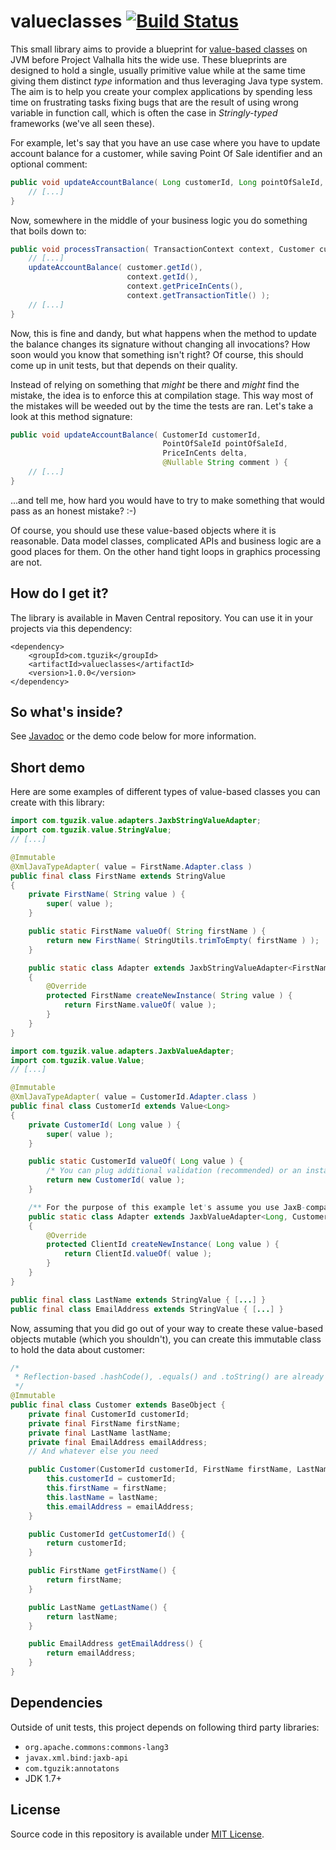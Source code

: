 # valueclasses [![Build Status](https://travis-ci.org/tguzik/valueclasses.png?branch=master)](https://travis-ci.org/tguzik/valueclasses)

This small library aims to provide a blueprint for [value-based classes](http://docs.oracle.com/javase/8/docs/api/java/lang/doc-files/ValueBased.html)
on JVM before Project Valhalla hits the wide use. These blueprints are designed to hold a single, usually primitive 
value while at the same time giving them distinct *type* information and thus leveraging Java type system. The aim is
to help you create your complex applications by spending less time on frustrating tasks fixing bugs that are the 
result of using wrong variable in function call, which is often the case in *Stringly-typed* frameworks (we've all 
seen these).

For example, let's say that you have an use case where you have to update account balance for a customer, 
while saving Point Of Sale identifier and an optional comment:

```java
public void updateAccountBalance( Long customerId, Long pointOfSaleId, Long delta, @Nullable String comment ) {
    // [...]
}
```

Now, somewhere in the middle of your business logic you do something that boils down to:

```java
public void processTransaction( TransactionContext context, Customer customer ) {
    // [...]
    updateAccountBalance( customer.getId(),
                          context.getId(),
                          context.getPriceInCents(),
                          context.getTransactionTitle() );
    // [...]
}
```

Now, this is fine and dandy, but what happens when the method to update the balance changes its signature without 
changing all invocations? How soon would you know that something isn't right? Of course, 
this should come up in unit tests, but that depends on their quality.

Instead of relying on something that *might* be there and *might* find the mistake, the idea is to enforce this at 
compilation stage. This way most of the mistakes will be weeded out by the time the tests are ran. Let's take a look 
at this method signature:

```java
public void updateAccountBalance( CustomerId customerId,
                                  PointOfSaleId pointOfSaleId,
                                  PriceInCents delta,
                                  @Nullable String comment ) {
    // [...]
}
```

...and tell me, how hard you would have to try to make something that would pass as an honest mistake? :-)

Of course, you should use these value-based objects where it is reasonable. Data model classes, complicated APIs and 
business logic are a good places for them. On the other hand tight loops in graphics processing are not.


## How do I get it?

The library is available in Maven Central repository. You can use it in your projects via this dependency:

    <dependency>
        <groupId>com.tguzik</groupId>
        <artifactId>valueclasses</artifactId>
        <version>1.0.0</version>
    </dependency>


## So what's inside?

See [Javadoc](http://tguzik.github.io/valueclasses/) or the demo code below for more information.


## Short demo

Here are some examples of different types of value-based classes you can create with this library:

```java
import com.tguzik.value.adapters.JaxbStringValueAdapter;
import com.tguzik.value.StringValue;
// [...]

@Immutable
@XmlJavaTypeAdapter( value = FirstName.Adapter.class )
public final class FirstName extends StringValue
{
    private FirstName( String value ) {
        super( value );
    }

    public static FirstName valueOf( String firstName ) {
        return new FirstName( StringUtils.trimToEmpty( firstName ) );
    }

    public static class Adapter extends JaxbStringValueAdapter<FirstName>
    {
        @Override
        protected FirstName createNewInstance( String value ) {
            return FirstName.valueOf( value );
        }
    }
}
```

```java
import com.tguzik.value.adapters.JaxbValueAdapter;
import com.tguzik.value.Value;
// [...]

@Immutable
@XmlJavaTypeAdapter( value = CustomerId.Adapter.class )
public final class CustomerId extends Value<Long>
{
    private CustomerId( Long value ) {
        super( value );
    }

    public static CustomerId valueOf( Long value ) {
        /* You can plug additional validation (recommended) or an instance cache here, if you need one. */
        return new CustomerId( value );
    }

    /** For the purpose of this example let's assume you use JaxB-compatible library */
    public static class Adapter extends JaxbValueAdapter<Long, CustomerId>
    {
        @Override
        protected ClientId createNewInstance( Long value ) {
            return ClientId.valueOf( value );
        }
    }
}
```

```java
public final class LastName extends StringValue { [...] }
public final class EmailAddress extends StringValue { [...] }
```

   
Now, assuming that you did go out of your way to create these value-based objects mutable (which you shouldn't), 
you can create this immutable class to hold the data about customer:

```java
/*
 * Reflection-based .hashCode(), .equals() and .toString() are already defined in the com.tguzik.objects.BaseObject class.
 */
@Immutable
public final class Customer extends BaseObject {
    private final CustomerId customerId;
    private final FirstName firstName;
    private final LastName lastName;
    private final EmailAddress emailAddress;
    // And whatever else you need

    public Customer(CustomerId customerId, FirstName firstName, LastName lastName, EmailAddress emailAddress) {
        this.customerId = customerId;
        this.firstName = firstName;
        this.lastName = lastName;
        this.emailAddress = emailAddress;
    }

    public CustomerId getCustomerId() {
        return customerId;
    }

    public FirstName getFirstName() {
        return firstName;
    }

    public LastName getLastName() {
        return lastName;
    }

    public EmailAddress getEmailAddress() {
        return emailAddress;
    }
}
```

## Dependencies

Outside of unit tests, this project depends on following third party libraries:

* `org.apache.commons:commons-lang3`
* `javax.xml.bind:jaxb-api`
* `com.tguzik:annotatons`
* JDK 1.7+


## License

Source code in this repository is available under [MIT License](LICENSE).
 
